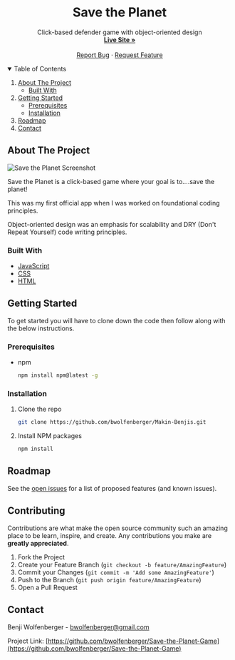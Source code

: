 <!-- HEADER -->
<p align="center">
  <h1 align="center">Save the Planet</h1>

  <p align="center">
    Click-based defender game with object-oriented design
    <br />
    <a href="https://bwolfenberger.github.io/Save-the-Planet-Game/"><strong>Live Site »</strong></a>
    <br />
    <br />
    <a href="https://github.com/bwolfenberger/Save-the-Planet-Game/issues">Report Bug</a>
    ·
    <a href="https://github.com/bwolfenberger/Save-the-Planet-Game/issues">Request Feature</a>
  </p>
</p>


<!-- TABLE OF CONTENTS -->
<details open="open">
  <summary>Table of Contents</summary>
  <ol>
    <li>
      <a href="#about-the-project">About The Project</a>
      <ul>
        <li><a href="#built-with">Built With</a></li>
      </ul>
    </li>
    <li>
      <a href="#getting-started">Getting Started</a>
      <ul>
        <li><a href="#prerequisites">Prerequisites</a></li>
        <li><a href="#installation">Installation</a></li>
      </ul>
    </li>
    <!-- <li><a href="#usage">Usage</a></li> -->
    <li><a href="#roadmap">Roadmap</a></li>
    <!-- <li><a href="#contributing">Contributing</a></li>
    <li><a href="#license">License</a></li> -->
    <li><a href="#contact">Contact</a></li>
    <!-- <li><a href="#acknowledgements">Acknowledgements</a></li> -->
  </ol>
</details>


<!-- ABOUT THE PROJECT -->
## About The Project

![Save the Planet Screenshot](saveThePlanetScreenshot.jpg)

Save the Planet is a click-based game where your goal is to....save the planet!

This was my first official app when I was worked on foundational coding principles.

Object-oriented design was an emphasis for scalability and DRY (Don't Repeat Yourself) code writing principles.

### Built With

* [JavaScript](https://www.javascript.com/)
* [CSS](https://developer.mozilla.org/en-US/docs/Web/CSS)
* [HTML](https://developer.mozilla.org/en-US/docs/Web/HTML)


<!-- GETTING STARTED -->
## Getting Started

To get started you will have to clone down the code then follow along with the below instructions.

### Prerequisites

* npm
  ```sh
  npm install npm@latest -g
  ```

### Installation

1. Clone the repo
   ```sh
   git clone https://github.com/bwolfenberger/Makin-Benjis.git
   ```
2. Install NPM packages
   ```sh
   npm install
   ```


<!-- USAGE EXAMPLES -->
<!-- ## Usage

Use this space to show useful examples of how a project can be used. Additional screenshots, code examples and demos work well in this space. You may also link to more resources.

_For more examples, please refer to the [Documentation](https://example.com)_ -->



<!-- ROADMAP -->
## Roadmap

See the [open issues](https://github.com/bwolfenberger/Save-the-Planet-Game/issues) for a list of proposed features (and known issues).


<!-- CONTRIBUTING -->
## Contributing

Contributions are what make the open source community such an amazing place to be learn, inspire, and create. Any contributions you make are **greatly appreciated**.

1. Fork the Project
2. Create your Feature Branch (`git checkout -b feature/AmazingFeature`)
3. Commit your Changes (`git commit -m 'Add some AmazingFeature'`)
4. Push to the Branch (`git push origin feature/AmazingFeature`)
5. Open a Pull Request


<!-- CONTACT -->
## Contact

Benji Wolfenberger - bwolfenberger@gmail.com

Project Link: [https://github.com/bwolfenberger/Save-the-Planet-Game](https://github.com/bwolfenberger/Save-the-Planet-Game)